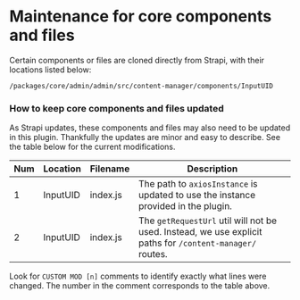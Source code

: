 # Maintenance for core components and files

Certain components or files are cloned directly from Strapi, with their locations listed below:

```
/packages/core/admin/admin/src/content-manager/components/InputUID
```

### How to keep core components and files updated

As Strapi updates, these components and files may also need to be updated in this plugin. Thankfully the updates are minor and easy to describe. See the table below for the current modifications.

| Num | Location | Filename | Description |
|-|-|-|-|
| 1 | InputUID | index.js | The path to `axiosInstance` is updated to use the instance provided in the plugin. |
| 2 | InputUID | index.js | The `getRequestUrl` util will not be used. Instead, we use explicit paths for `/content-manager/` routes. |

Look for `CUSTOM MOD [n]` comments to identify exactly what lines were changed. The number in the comment corresponds to the table above.
